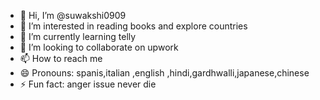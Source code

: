 - 👋 Hi, I’m @suwakshi0909
- 👀 I’m interested in reading books and explore countries 
- 🌱 I’m currently learning telly
- 💞️ I’m looking to collaborate on upwork
- 📫 How to reach me 
- 😄 Pronouns: spanis,italian ,english ,hindi,gardhwalli,japanese,chinese
- ⚡ Fun fact: anger issue never die

<!---
suwakshi0909/suwakshi0909 is a ✨ special ✨ repository because its `README.md` (this file) appears on your GitHub profile.
You can click the Preview link to take a look at your changes.
--->
